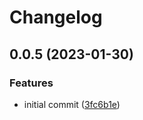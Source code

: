 # Changelog

## 0.0.5 (2023-01-30)


### Features

* initial commit ([3fc6b1e](https://github.com/hzhu/eth-balances/commit/3fc6b1e93420d11dae2b9c5d615f396ca45c6fde))

